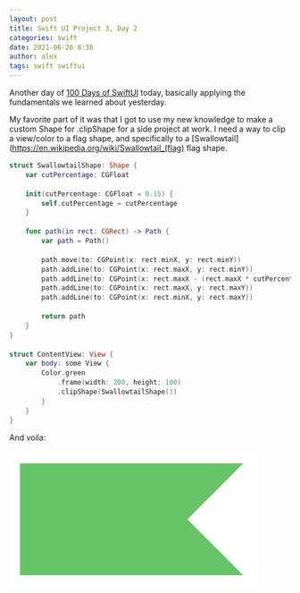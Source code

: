 ```yaml
---
layout: post
title: Swift UI Project 3, Day 2
categories: swift
date: 2021-06-26 8:36
author: alex
tags: swift swiftui
---
```


Another day of [100 Days of SwiftUI](https://www.hackingwithswift.com/100/swiftui) today, basically applying the fundamentals we learned about yesterday.

My favorite part of it was that I got to use my new knowledge to make a custom Shape for .clipShape for a side project at work. I need a way to clip a view/color to a flag shape, and specifically to a [Swallowtail](https://en.wikipedia.org/wiki/Swallowtail_(flag) flag shape.

```swift
struct SwallowtailShape: Shape {
    var cutPercentage: CGFloat
    
    init(cutPercentage: CGFloat = 0.15) {
        self.cutPercentage = cutPercentage
    }
    
    func path(in rect: CGRect) -> Path {
        var path = Path()
        
        path.move(to: CGPoint(x: rect.minX, y: rect.minY))
        path.addLine(to: CGPoint(x: rect.maxX, y: rect.minY))
        path.addLine(to: CGPoint(x: rect.maxX - (rect.maxX * cutPercentage), y: rect.midY))
        path.addLine(to: CGPoint(x: rect.maxX, y: rect.maxY))
        path.addLine(to: CGPoint(x: rect.minX, y: rect.maxY))
        
        return path
    }
}

struct ContentView: View {
    var body: some View {
        Color.green
            .frame(width: 200, height: 100)
            .clipShape(SwallowtailShape())
        }
    }
}
```

And voila:

![Swallowtail Flag](/assets/swallowtail.png)
